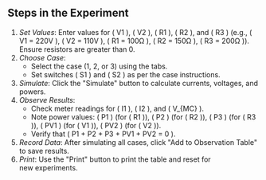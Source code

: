 

## Steps in the Experiment
1. *Set Values*: Enter values for \( V1 \), \( V2 \), \( R1 \), \( R2 \), and \( R3 \) (e.g., \( V1 = 220V \), \( V2 = 110V \), \( R1 = 100Ω \), \( R2 = 150Ω \), \( R3 = 200Ω \)). Ensure resistors are greater than 0.
2. *Choose Case*:
   - Select the case (1, 2, or 3) using the tabs.
   - Set switches \( S1 \) and \( S2 \) as per the case instructions.
3. *Simulate*: Click the "Simulate" button to calculate currents, voltages, and powers.
4. *Observe Results*:
   - Check meter readings for \( I1 \), \( I2 \), and \( V_{MC} \).
   - Note power values: \( P1 \) (for \( R1 \)), \( P2 \) (for \( R2 \)), \( P3 \) (for \( R3 \)), \( PV1 \) (for \( V1 \)), \( PV2 \) (for \( V2 \)).
   - Verify that \( P1 + P2 + P3 + PV1 + PV2 = 0 \).
5. *Record Data*: After simulating all cases, click "Add to Observation Table" to save results.
6. *Print*: Use the "Print" button to print the table and reset for new experiments.